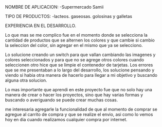 NOMBRE DE APLICACION:
-Supermercado Samii

TIPO DE PRODUCTOS:
-lacteos. gaseosas. golosinas y galletas

EXPERIENCIA EN EL DESARROLLO.

Lo que mas se me complico fue en el momento donde se selecciona la cantidad de productos que se alternen los colores y que cambie si cambio la seleccion del color, sin agregar en el mismo que ya se selecciono.

Lo solucione creando un switch para que vallan cambiando las imagenes y colores seleccionados y para que no se agrege otros colores cuando seleccionen otro hice que se limpie el contenedor de tarjetas.
Los errores que se me presentaban a lo largo del desarrollo, los solucione pensando y viendo si habia otra manera de hacerlo para llegar a mi objetivo y buscando alguna otra solucion.

Lo mas importante que aprendi en este proyecto fue que no solo hay una manera de crear o hacer los proyectos, sino que hay varias formas y buscando o averiguando se puede crear muchas cosas. 

me interesaria agregarle la funcionalidad de que al momento de comprar se agregue al carrito de compra y que se realize el envio, asi como lo vemos hoy en dia cuando realizamos cualquier compra por internet.

